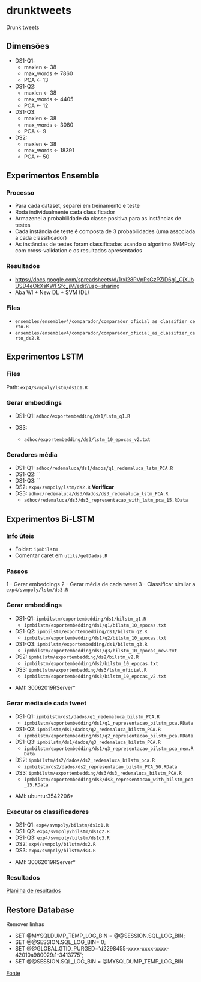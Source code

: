 # drunktweets
Drunk tweets


## Dimensões
- DS1-Q1:
  - maxlen <- 38
  - max_words <- 7860
  - PCA <- 13
- DS1-Q2:
  - maxlen <- 38
  - max_words <- 4405
  - PCA <- 12
- DS1-Q3: 
  - maxlen <- 38
  - max_words <- 3080
  - PCA <- 9
- DS2:
  - maxlen <- 38
  - max_words <- 18391
  - PCA <- 50

## Experimentos Ensemble

### Processo
- Para cada dataset, separei em treinamento e teste
- Roda individualmente cada classificador
- Armazenei a probabilidade da classe positiva para as instâncias de testes
- Cada instância de teste é composta de 3 probabilidades (uma associada a cada classificador)
- As instâncias de testes foram classificadas usando o algoritmo SVMPoly com cross-validation e os resultados apresentados

### Resultados
- https://docs.google.com/spreadsheets/d/1rxl28PVpPsGzPZiD6g1_CjXJbUSD4eOkXsKWFSfc_jM/edit?usp=sharing
- Aba WI + New DL + SVM (DL)


### Files
- `ensembles/ensemblev4/comparador/comparador_oficial_as_classifier_certo.R`
- `ensembles/ensemblev4/comparador/comparador_oficial_as_classifier_certo_ds2.R`

## Experimentos LSTM

### Files
Path: `exp4/svmpoly/lstm/ds1q1.R`


### Gerar embeddings
- DS1-Q1: `adhoc/exportembedding/ds1/lstm_q1.R`

- DS3:
  - `adhoc/exportembedding/ds3/lstm_10_epocas_v2.txt`

### Geradores média
- DS1-Q1: `adhoc/redemaluca/ds1/dados/q1_redemaluca_lstm_PCA.R`
- DS1-Q2: ``
- DS1-Q3: ``
- DS2: `exp4/svmpoly/lstm/ds2.R` **Verificar**
- DS3: `adhoc/redemaluca/ds3/dados/ds3_redemaluca_lstm_PCA.R`
  - `adhoc/redemaluca/ds3/ds3_representacao_with_lstm_pca_15.RData`



## Experimentos Bi-LSTM

### Info úteis
 - Folder: `ipmbilstm`
 - Comentar caret em `utils/getDados.R` 

### Passos
1 - Gerar embeddings
2 - Gerar média de cada tweet
3 - Classificar similar a `exp4/svmpoly/lstm/ds3.R`

### Gerar embeddings
- DS1-Q1: `ipmbilstm/exportembedding/ds1/bilstm_q1.R`
  - `ipmbilstm/exportembedding/ds1/q1/bilstm_10_epocas.txt`
- DS1-Q2: `ipmbilstm/exportembedding/ds1/bilstm_q2.R`
  - `ipmbilstm/exportembedding/ds1/q2/bilstm_10_epocas.txt`
- DS1-Q3: `ipmbilstm/exportembedding/ds1/bilstm_q3.R`
  - `ipmbilstm/exportembedding/ds1/q3/bilstm_10_epocas_new.txt`
- DS2: `ipmbilstm/exportembedding/ds2/bilstm_v2.R`
  - `ipmbilstm/exportembedding/ds2/bilstm_10_epocas.txt`
- DS3: `ipmbilstm/exportembedding/ds3/lstm_oficial.R`
  - `ipmbilstm/exportembedding/ds3/bilstm_10_epocas_v2.txt`

* AMI: 30062019RServer*

### Gerar média de cada tweet
- DS1-Q1: `ipmbilstm/ds1/dados/q1_redemaluca_bilstm_PCA.R`
  - `ipmbilstm/exportembedding/ds1/q1_representacao_bilstm_pca.RData`
- DS1-Q2: `ipmbilstm/ds1/dados/q2_redemaluca_bilstm_PCA.R`
  - `ipmbilstm/exportembedding/ds1/q2_representacao_bilstm_pca.RData`
- DS1-Q3: `ipmbilstm/ds1/dados/q3_redemaluca_bilstm_PCA.R`
  - `ipmbilstm/exportembedding/ds1/q3_representacao_bilstm_pca_new.RData`
- DS2: `ipmbilstm/ds2/dados/ds2_redemaluca_bilstm_pca.R`
  - `ipmbilstm/ds2/dados/ds2_representacao_bilstm_PCA_50.RData`
- DS3: `ipmbilstm/exportembedding/ds3/ds3_redemaluca_bilstm_PCA.R`
  - `ipmbilstm/exportembedding/ds3/ds3_representacao_with_bilstm_pca_15.RData`


* AMI: ubuntur3542206*

### Executar os classificadores
- DS1-Q1: `exp4/svmpoly/bilstm/ds1q1.R`
- DS1-Q2: `exp4/svmpoly/bilstm/ds1q2.R`
- DS1-Q3: `exp4/svmpoly/bilstm/ds1q3.R`
- DS2:  `exp4/svmpoly/bilstm/ds2.R`
- DS3: `exp4/svmpoly/bilstm/ds3.R`

* AMI: 30062019RServer*


### Resultados
[Planilha de resultados](https://docs.google.com/spreadsheets/d/112byd2PSnWVh7KbdJP3AlDGEZne6a-5zVCjZrbNqXTg/edit?usp=sharing)

## Restore Database

Remover linhas
- SET @MYSQLDUMP_TEMP_LOG_BIN = @@SESSION.SQL_LOG_BIN;
- SET @@SESSION.SQL_LOG_BIN= 0;
- SET @@GLOBAL.GTID_PURGED='d2298455-xxxx-xxxx-xxxx-42010a980029:1-3413775';
- SET @@SESSION.SQL_LOG_BIN = @MYSQLDUMP_TEMP_LOG_BIN

[Fonte](https://help.poralix.com/articles/mysql-access-denied-you-need-the-super-privilege-for-this-operation)